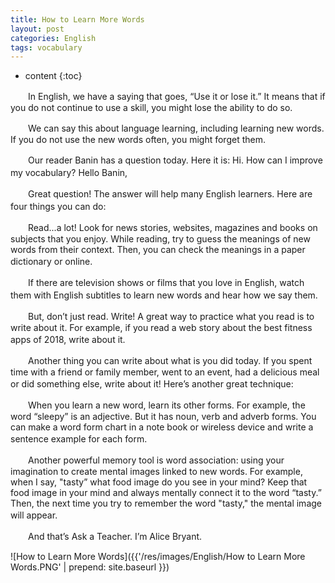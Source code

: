 ```yaml
---
title: How to Learn More Words
layout: post
categories: English
tags: vocabulary
---
```




* content
{:toc}



　　In English, we have a saying that goes, “Use it or lose it.” It means that if you do not
continue to use a skill, you might lose the ability to do so.  

　　We can say this about language learning, including learning new words. If you do not
use the new words often, you might forget them.  

　　Our reader Banin has a question today. Here it is: Hi. How can I improve my
vocabulary? Hello Banin,　　

　　Great question! The answer will help many English learners. Here are four things you
can do:　　

　　Read...a lot! Look for news stories, websites, magazines and books on subjects that you
enjoy. While reading, try to guess the meanings of new words from their context. Then,
you can check the meanings in a paper dictionary or online.　　

　　If there are television shows or films that you love in English, watch them with English
subtitles to learn new words and hear how we say them.　　

　　But, don’t just read. Write! A great way to practice what you read is to write about it.
For example, if you read a web story about the best fitness apps of 2018, write about it.　　

　　Another thing you can write about what is you did today. If you spent time with a
friend or family member, went to an event, had a delicious meal or did something else,
write about it! Here’s another great technique:　　

　　When you learn a new word, learn its other forms. For example, the word “sleepy” is
an adjective. But it has noun, verb and adverb forms. You can make a word form chart in
a note book or wireless device and write a sentence example for each form.　　

　　Another powerful memory tool is word association: using your imagination to create
mental images linked to new words. For example, when I say, "tasty” what food image
do you see in your mind? Keep that food image in your mind and always mentally
connect it to the word “tasty.” Then, the next time you try to remember the word "tasty,"
the mental image will appear.　　

　　And that’s Ask a Teacher. I’m Alice Bryant.　　


![How to Learn More Words]({{'/res/images/English/How to Learn More Words.PNG' | prepend: site.baseurl }})


